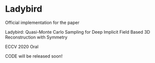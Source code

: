 # Ladybird
Official implementation for the paper

Ladybird: Quasi-Monte Carlo Sampling for Deep Implicit Field Based 3D Reconstruction with Symmetry

ECCV 2020 Oral

CODE will be released soon!
